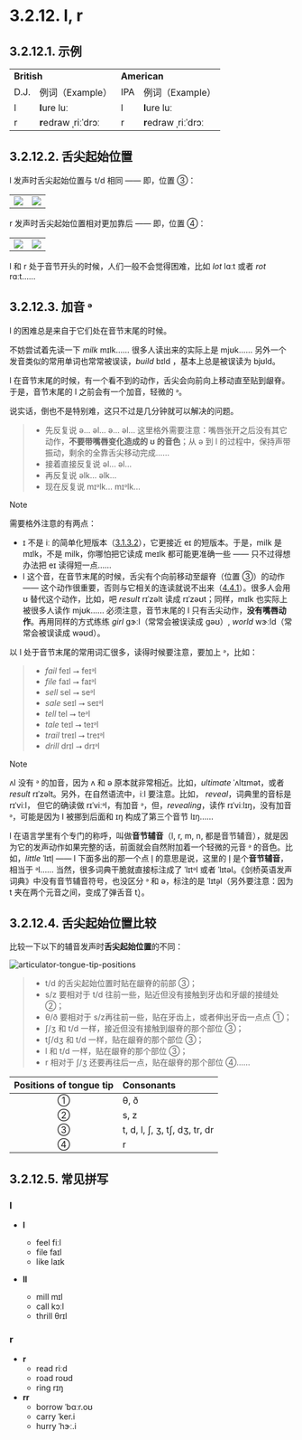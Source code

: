 # 3.2.12. <span class="pho">l</span>, <span class="pho">r</span>

## 3.2.12.1. 示例

<table>
<tbody>
<tr>
<td colspan="2"><strong>British</strong></td>
<td colspan="2"><strong>American</strong></td>
</tr>
<tr>
<td>D.J.</td>
<td>例词（Example）</td>
<td>IPA</td>
<td>例词（Example）</td>
</tr>
<tr>
<td><span class="pho">l</span><span class="speak-word-inline" data-audio-uk-male="/audios/uk_phonetics_sound_look_2023feb.mp3"></span></td>
<td><b>l</b>ure <span class="pho alt">luː</span><span class="speak-word-inline" data-audio-uk-female="/audios/lure-uk-female.mp3" data-audio-uk-male="/audios/lure-uk-male.mp3"></span></td>
<td><span class="pho">l</span><span class="speak-word-inline" data-audio-us-male="/audios/us_phonetics_sound_look_2023feb.mp3"></span></td>
<td><b>l</b>ure <span class="pho alt">luː</span><span class="speak-word-inline" data-audio-us-female="/audios/lure-us-female.mp3" data-audio-us-male="/audios/lure-us-male.mp3"></span></td>
</tr>
<tr>
<td><span class="pho">r</span><span class="speak-word-inline" data-audio-uk-male="/audios/uk_phonetics_sound_run_2023feb.mp3"></span></td>
<td><b>r</b>edraw <span class="pho alt">ˌriːˈdrɔː</span><span class="speak-word-inline" data-audio-uk-female="/audios/redraw-uk-female.mp3" data-audio-uk-male="/audios/redraw-uk-male.mp3"></span></td>
<td><span class="pho">r</span><span class="speak-word-inline" data-audio-us-male="/audios/us_phonetics_sound_run_2023feb.mp3"></span></td>
<td><b>r</b>edraw <span class="pho alt">ˌriːˈdrɔː</span><span class="speak-word-inline" data-audio-us-female="/audios/redraw-us-female.mp3" data-audio-us-male="/audios/redraw-us-male.mp3"></span></td>
</tr>
</tbody>
</table>

## 3.2.12.2. 舌尖起始位置

<span class="pho">l</span> 发声时舌尖起始位置与 <span class="pho">t/d</span> 相同 —— 即，位置 ③：

<table>
<tbody>
<tr>
<td><img src="/images/articulator-tongue-tip-positions.svg"></img></td>
<td><img src="/images/articulator-tongue-tip-td.svg"></img></td>
</tr>
</tbody>
</table>

<span class="pho">r</span> 发声时舌尖起始位置相对更加靠后 —— 即，位置 ④：

<table>
<tbody>
<tr>
<td><img src="/images/articulator-tongue-tip-positions.svg"></img></td>
<td><img src="/images/articulator-tongue-tip-r.svg"></img></td>
</tr>
</tbody>
</table>

<span class="pho">l</span> 和 <span class="pho">r</span> 处于音节开头的时候，人们一般不会觉得困难，比如 *lot* <span class="pho alt">lɑːt</span><span class="speak-word-inline" data-audio-us-male="/audios/lot-us-male.mp3" data-audio-us-female="/audios/lot-us-female.mp3"></span> 或者 *rot* <span class="pho alt">rɑːt</span><span class="speak-word-inline" data-audio-us-male="/audios/rot-us-male.mp3" data-audio-us-female="/audios/rot-us-female.mp3"></span>……

## 3.2.12.3. 加音 <span class="pho">ᵊ</span>

<span class="pho">l</span> 的困难总是来自于它们处在音节末尾的时候。

不妨尝试着先读一下 *milk* <span class="pho alt">mɪlk</span><span class="speak-word-inline" data-audio-us-male="/audios/milk-us-male.mp3" data-audio-us-female="/audios/milk-us-female.mp3"></span>…… 很多人读出来的实际上是 <span class="pho alt">mjʊk</span>…… 另外一个发音类似的常用单词也常常被误读，*build* <span class="pho alt">bɪld</span> <span class="speak-word-inline" data-audio-us-male="/audios/build-us-male.mp3" data-audio-us-female="/audios/build-us-female.mp3"></span>，基本上总是被误读为 <span class="pho alt">bjʊld</span>。

<span class="pho">l</span> 在音节末尾的时候，有一个看不到的动作，舌尖会向前向上移动直至贴到龈脊。于是，音节末尾的 <span class="pho">l</span> 之前会有一个加音，轻微的 <span class="pho">ᵊ</span>。

说实话，倒也不是特别难，这只不过是几分钟就可以解决的问题。

> * 先反复说 <span class="pho">ə... əl... ə... əl...</span> 这里格外需要注意：嘴唇张开之后没有其它动作，**不要带嘴唇变化造成的 <span class="pho">ʊ</span> 的音色**；从 <span class="pho">ə</span> 到 <span class="pho">l</span> 的过程中，保持声带振动，剩余的全靠舌尖移动完成……
> * 接着直接反复说 <span class="pho">əl... əl...</span>
> * 再反复说 <span class="pho">əlk... əlk...</span>
> * 现在反复说 <span class="pho">mɪᵊlk... mɪᵊlk...</span> 

> [!Note]
> 需要格外注意的有两点：
> * <span class="pho">ɪ</span> 不是 <span class="pho">iː</span> 的简单化短版本（[3.1.3.2](3.1.3-i#_3-1-3-2-短元音-ɪ)），它更接近 <span class="pho">eɪ</span> 的短版本。于是，milk 是 <span class="pho alt">mɪlk</span>，不是 <span class="pho alt">milk</span>，你哪怕把它读成 <span class="pho alt">meɪlk</span> 都可能更准确一些 —— 只不过得想办法把 <span class="pho">eɪ</span> 读得短一点<span class="speak-word-inline" data-audio-us-male="/audios/milk-us-male.mp3" data-audio-us-female="/audios/milk-us-female.mp3"></span>……
> * <span class="pho">l</span> 这个音，在音节末尾的时候，舌尖有个向前移动至龈脊（位置 ③）的动作 —— 这个动作很重要，否则与它相关的连读就说不出来（[4.4.1](4.4-linking#_4-4-1-辅音-元音-consonant-vowel)）。很多人会用 <span class="pho">ʊ</span> 替代这个动作，比如，吧 *result* <span class="pho alt">rɪˈzəlt</span> 读成 <span class="pho alt">rɪˈzəʊt</span>；同样，<span class="pho alt">mɪlk</span> 也实际上被很多人读作 <span class="pho alt">mjʊk</span>…… 必须注意，音节末尾的 <span class="pho">l</span> 只有舌尖动作，**没有嘴唇动作**。再用同样的方式练练 *girl* <span class="pho alt">ɡɝːl</span><span class="speak-word-inline" data-audio-us-male="/audios/girl-us-male.mp3" data-audio-us-female="/audios/girl-us-female.mp3"></span>（常常会被误读成 <span class="pho alt">gəʊ</span>）, *world* <span class="pho alt">wɝːld</span><span class="speak-word-inline" data-audio-us-male="/audios/world-us-male.mp3" data-audio-us-female="/audios/world-us-female.mp3"></span>（常常会被误读成 <span class="pho alt">wəʊd</span>）。

以 <span class="pho">l</span> 处于音节末尾的常用词汇很多，读得时候要注意，要加上 <span class="pho">ᵊ</span>，比如：

> * *fail* <span class="pho alt">feɪl</span> ⭢ <span class="pho alt">feɪᵊl</span><span class="speak-word-inline" data-audio-us-male="/audios/fail-us-male.mp3" data-audio-us-female="/audios/fail-us-female.mp3"></span>
> * *file* <span class="pho alt">faɪl</span> ⭢ <span class="pho alt">faɪᵊl</span><span class="speak-word-inline" data-audio-us-male="/audios/file-us-male.mp3" data-audio-us-female="/audios/file-us-female.mp3"></span>
> * *sell* <span class="pho alt">sel</span> ⭢ <span class="pho alt">seᵊl</span><span class="speak-word-inline" data-audio-us-male="/audios/sell-us-male.mp3" data-audio-us-female="/audios/sell-us-female.mp3"></span>
> * *sale* <span class="pho alt">seɪl</span> ⭢ <span class="pho alt">seɪᵊl</span><span class="speak-word-inline" data-audio-us-male="/audios/sale-us-male.mp3" data-audio-us-female="/audios/sale-us-female.mp3"></span>
> * *tell* <span class="pho alt">tel</span> ⭢ <span class="pho alt">teᵊl</span><span class="speak-word-inline" data-audio-us-male="/audios/tell-us-male.mp3" data-audio-us-female="/audios/tell-us-female.mp3"></span>
> * *tale* <span class="pho alt">teɪl</span> ⭢ <span class="pho alt">teɪᵊl</span><span class="speak-word-inline" data-audio-us-male="/audios/tale-us-male.mp3" data-audio-us-female="/audios/tale-us-female.mp3"></span>
> * *trail* <span class="pho alt">treɪl</span> ⭢ <span class="pho alt">treɪᵊl</span><span class="speak-word-inline" data-audio-us-male="/audios/trail-us-male.mp3" data-audio-us-female="/audios/trail-us-female.mp3"></span>
> * *drill* <span class="pho alt">drɪl</span> ⭢ <span class="pho alt">drɪᵊl</span><span class="speak-word-inline" data-audio-us-male="/audios/drill-us-male.mp3" data-audio-us-female="/audios/drill-us-female.mp3"></span>

> [!Note]
> 
> <span class="pho alt">ʌl</span> 没有 <span class="pho">ᵊ</span> 的加音，因为 <span class="pho">ʌ</span> 和 <span class="pho">ə</span> 原本就非常相近。比如，*ultimate* <span class="pho alt">ˈʌltɪmət</span><span class="speak-word-inline" data-audio-us-male="/audios/ultimate-us-male.mp3" data-audio-us-female="/audios/ultimate-us-female.mp3"></span>，或者 *result* <span class="pho alt">rɪˈzəlt</span><span class="speak-word-inline" data-audio-us-male="/audios/result-us-male.mp3" data-audio-us-female="/audios/result-us-female.mp3"></span>。另外，在自然语流中，<span class="pho alt">iːl</span> 要注意。比如， *reveal*，词典里的音标是 <span class="pho alt">rɪˈviːl</span>， 但它的确读做 <span class="pho alt">rɪˈviːᵊl</span><span class="speak-word-inline" data-audio-us-male="/audios/reveal-us-male.mp3" data-audio-us-female="/audios/reveal-us-female.mp3"></span>，有加音 <span class="pho">ᵊ</span>，但，*revealing*，读作 <span class="pho alt">rɪˈviːlɪŋ</span><span class="speak-word-inline" data-audio-us-male="/audios/revealing-us-male.mp3" data-audio-us-female="/audios/revealing-us-female.mp3"></span>，没有加音 <span class="pho">ᵊ</span>，可能是因为 <span class="pho">l</span> 被挪到后面和 <span class="pho">ɪŋ</span> 构成了第三个音节 <span class="pho alt">lɪŋ</span>……

<span class="pho">l</span> 在语言学里有个专门的称呼，叫做**音节辅音**（<span class="pho">l</span>, <span class="pho">r</span>, <span class="pho">m</span>, <span class="pho">n</span>, 都是音节辅音），就是因为它的发声动作如果完整的话，前面就会自然附加着一个轻微的元音 <span class="pho">ᵊ</span> 的音色。比如，*little* <span class="pho alt">ˈlɪtl̩</span><span class="speak-word-inline" data-audio-us-male="/audios/little-us-male.mp3" data-audio-us-female="/audios/little-us-female.mp3"></span> —— <span class="pho">l</span> 下面多出的那一个点 <span class="pho">l̩</span> 的意思是说，这里的 <span class="pho">l̩</span> 是个**音节辅音**，相当于 <span class="pho alt">ᵊl</span>…… 当然，很多词典干脆就直接标注成了 <span class="pho alt">ˈlɪtᵊl</span> 或者 <span class="pho alt">ˈlɪtəl</span>。《剑桥英语发声词典》中没有音节辅音符号，也没区分 <span class="pho">ᵊ</span> 和 <span class="pho">ə</span>，标注的是 <span class="pho alt">ˈlɪt̬əl</span>（另外要注意：因为 <span class="pho">t</span> 夹在两个元音之间，变成了弹舌音 <span class="pho">t̬</span>）。

## 3.2.12.4. 舌尖起始位置比较

比较一下以下的辅音发声时**舌尖起始位置**的不同：

![articulator-tongue-tip-positions](/images/articulator-tongue-tip-positions.svg)

> * <span class="pho">t/d</span> 的舌尖起始位置时贴在龈脊的前部 ③；
> * <span class="pho">s/z</span> 要相对于 <span class="pho">t/d</span> 往前一些，贴近但没有接触到牙齿和牙龈的接缝处 ②；
> * <span class="pho">θ/ð</span> 要相对于 <span class="pho">s/z</span>再往前一些，贴在牙齿上，或者伸出牙齿一点点 ①；
> * <span class="pho">ʃ/ʒ</span> 和 <span class="pho">t/d</span> 一样，接近但没有接触到龈脊的那个部位 ③；
> * <span class="pho">tʃ/dʒ</span> 和 <span class="pho">t/d</span> 一样，贴在龈脊的那个部位 ③；
> * <span class="pho">l</span> 和 <span class="pho">t/d</span> 一样，贴在龈脊的那个部位 ③；
> * <span class="pho">r</span> 相对于 <span class="pho">ʃ/ʒ</span> 还要再往后一点，贴在龈脊的那个部位 ④……

| Positions of tongue tip | Consonants                                                                                                                                                                                                                                                     |
| :---------------------: | :------------------------------------------------------------------------------------------------------------------------------------------------------------------------------------------------------------------------------------------------------------- |
|            ①            | <span class="pho">θ</span>, <span class="pho">ð</span>                                                                                                                                                                                                         |
|            ②            | <span class="pho">s</span>, <span class="pho">z</span>                                                                                                                                                                                                         |
|            ③            | <span class="pho">t</span>, <span class="pho">d</span>, <span class="pho">l</span>, <span class="pho">ʃ</span>, <span class="pho">ʒ</span>, <span class="pho">tʃ</span>, <span class="pho">dʒ</span>, <span class="pho">tr</span>, <span class="pho">dr</span> |
|            ④            | <span class="pho">r</span>                                                                                                                                                                                                                                     |

## 3.2.12.5. 常见拼写

### <span class="pho">l</span>

* **l**
  * feel <span class="pho alt">fiːl</span> <span class="speak-word-inline" data-audio-us-male="/audios/feel-us-male.mp3" data-audio-us-female="/audios/feel-us-female.mp3"></span>
  * file <span class="pho alt">faɪl</span> <span class="speak-word-inline" data-audio-us-male="/audios/file-us-male.mp3" data-audio-us-female="/audios/file-us-female.mp3"></span>
  * like <span class="pho alt">laɪk</span> <span class="speak-word-inline" data-audio-us-male="/audios/like-us-male.mp3" data-audio-us-female="/audios/like-us-female.mp3"></span>

* **ll**  
  * mill <span class="pho alt">mɪl</span> <span class="speak-word-inline" data-audio-us-male="/audios/mill-us-male.mp3" data-audio-us-female="/audios/mill-us-female.mp3"></span>
  * call <span class="pho alt">kɔːl</span> <span class="speak-word-inline" data-audio-us-male="/audios/call-us-male.mp3" data-audio-us-female="/audios/call-us-female.mp3"></span>
  * thrill <span class="pho alt">θrɪl</span> <span class="speak-word-inline" data-audio-us-male="/audios/thrill-us-male.mp3" data-audio-us-female="/audios/thrill-us-female.mp3"></span>

### <span class="pho">r</span>

* **r**
  * read <span class="pho alt">riːd</span> <span class="speak-word-inline" data-audio-us-male="/audios/read-us-male.mp3" data-audio-us-female="/audios/read-us-female.mp3"></span>
  * road <span class="pho alt">roʊd</span> <span class="speak-word-inline" data-audio-us-male="/audios/road-us-male.mp3" data-audio-us-female="/audios/road-us-female.mp3"></span>
  * ring <span class="pho alt">rɪŋ</span> <span class="speak-word-inline" data-audio-us-male="/audios/ring-us-male.mp3" data-audio-us-female="/audios/ring-us-female.mp3"></span>
* **rr**
  * borrow <span class="pho alt">ˈbɑːr.oʊ</span> <span class="speak-word-inline" data-audio-us-male="/audios/borrow-us-male.mp3" data-audio-us-female="/audios/borrow-us-female.mp3"></span>
  * carry <span class="pho alt">ˈker.i</span> <span class="speak-word-inline" data-audio-us-male="/audios/carry-us-male.mp3" data-audio-us-female="/audios/carry-us-female.mp3"></span>
  * hurry <span class="pho alt">ˈhɝː.i</span> <span class="speak-word-inline" data-audio-us-male="/audios/hurry-us-male.mp3" data-audio-us-female="/audios/hurry-us-female.mp3"></span>
